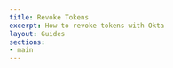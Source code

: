 ```yaml
---
title: Revoke Tokens
excerpt: How to revoke tokens with Okta
layout: Guides
sections:
- main
---
```

